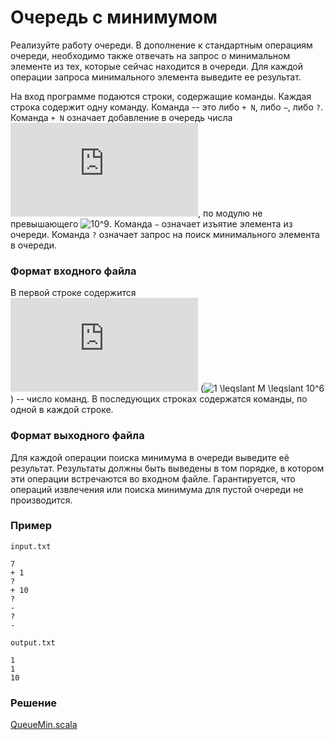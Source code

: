 # Очередь с минимумом

Реализуйте работу очереди.  В дополнение к стандартным операциям очереди, необходимо также отвечать на запрос о минимальном элементе из тех, которые сейчас находится в очереди.  Для каждой операции запроса минимального элемента выведите ее результат.

На вход программе подаются строки, содержащие команды.  Каждая строка содержит одну команду.  Команда -- это либо `+ N`, либо `−`, либо `?`.  Команда `+ N` означает добавление в очередь числа ![N](https://latex.codecogs.com/svg.latex?N), по модулю не превышающего ![10^9](https://latex.codecogs.com/svg.latex?10^9).  Команда `−` означает изъятие элемента из очереди.  Команда `?` означает запрос на поиск минимального элемента в очереди.

### Формат входного файла

В первой строке содержится ![M](https://latex.codecogs.com/svg.latex?M) (![1 \leqslant M \leqslant 10^6](https://latex.codecogs.com/svg.latex?1%20\leqslant%20M%20\leqslant%2010^6)) -- число команд.  В последующих строках содержатся команды, по одной в каждой строке.

### Формат выходного файла

Для каждой операции поиска минимума в очереди выведите её результат.  Результаты должны быть выведены в том порядке, в котором эти операции встречаются во входном файле.  Гарантируется, что операций извлечения или поиска минимума для пустой очереди не производится.

### Пример

`input.txt`
```
7
+ 1
?
+ 10
?
-
?
-
```

`output.txt`
```
1
1
10
```

### Решение

[QueueMin.scala](QueueMin.scala)
